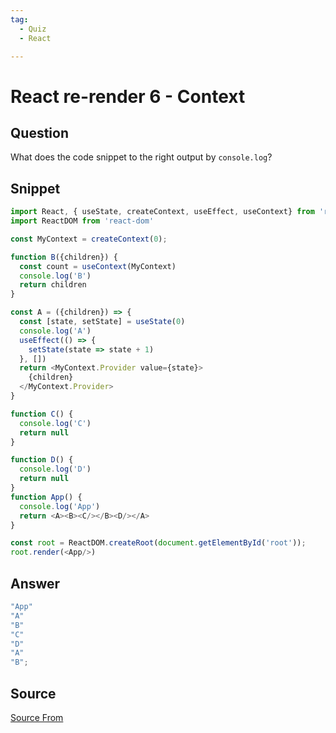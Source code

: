 ```yaml
---
tag:
  - Quiz
  - React

---
```

  
# React re-render 6 - Context

## Question
What does the code snippet to the right output by `console.log`?

## Snippet
```js
import React, { useState, createContext, useEffect, useContext} from 'react'
import ReactDOM from 'react-dom'

const MyContext = createContext(0);

function B({children}) {
  const count = useContext(MyContext)
  console.log('B')
  return children
}

const A = ({children}) => {
  const [state, setState] = useState(0)
  console.log('A')
  useEffect(() => {
    setState(state => state + 1)
  }, [])
  return <MyContext.Provider value={state}>
    {children}
  </MyContext.Provider>
}

function C() {
  console.log('C')
  return null
}

function D() {
  console.log('D')
  return null
}
function App() {
  console.log('App')
  return <A><B><C/></B><D/></A>
}

const root = ReactDOM.createRoot(document.getElementById('root'));
root.render(<App/>)
```
    
## Answer
```js
"App"
"A"
"B"
"C"
"D"
"A"
"B";
```


##  Source
[Source From](https://bigfrontend.dev/react-quiz/react-rerender-6-context)

  